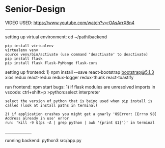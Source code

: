 # Senior-Design

VIDEO USED: https://www.youtube.com/watch?v=rOAsArrX8n4
________
setting up virtual environment:
    cd ~/path/backend

    pip install virtualenv
    virtualenv venv
    source venv/bin/activate (use command 'deactivate' to deactivate)
    pip install flask
    pip install flask Flask-PyMongo flask-cors

setting up frontend:
    1) npm install --save react-bootstrap bootstrap@5.1.3 xios redux react-redux redux-logger redux-thunk react-toastify

run frontend:
    npm start
bugs:
    1) if flask modules are unresolved imports in vscode:
    ctrl+shift+p
    >python:select interpreter

    select the version of python that is being used when pip install is called (look at install paths in terminal)
    
    2) if application crashes you might get a gnarly 'OSError: [Errno 98] Address already in use' error
    run: 'kill -9 $(ps -A | grep python | awk '{print $1}')' in terminal

    ____________
running backend:
    python3 src/app.py
